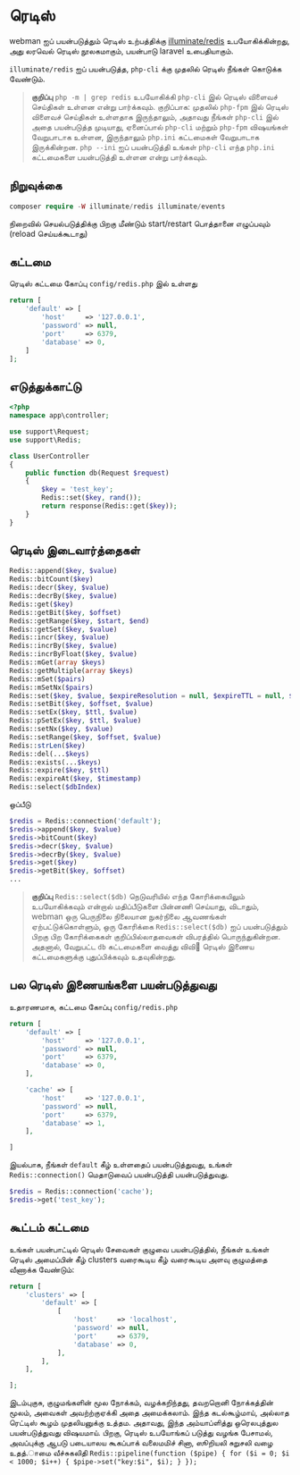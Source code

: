 # ரெடிஸ்

webman ஐப் பயன்படுத்தும் ரெடிஸ் உற்பத்திக்கு [illuminate/redis](https://github.com/illuminate/redis) உபயோகிக்கின்றது, அது லரவெல் ரெடிஸ் நூலகமாகும், பயன்பாடு laravel உபைதியாகும்.

`illuminate/redis` ஐப் பயன்படுத்த, `php-cli` க்கு முதலில் ரெடிஸ் நீங்கள் கொடுக்க வேண்டும்.

> **குறிப்பு**
> `php -m | grep redis` உபயோகிக்கி `php-cli` இல் ரெடிஸ் விளைவச் செய்திகள் உள்ளன என்று பார்க்கவும். குறிப்பாக: முதலில் `php-fpm` இல் ரெடிஸ் விளைவச் செய்திகள் உள்ளதாக இருந்தாலும், அதாவது நீங்கள் `php-cli` இல் அதை பயன்படுத்த முடியாது, ஏனைப்பால் `php-cli` மற்றும் `php-fpm` விஷயங்கள் வேறுபாடாக உள்ளன, இருந்தாலும் `php.ini` கட்டமைகள் வேறுபாடாக இருக்கின்றன. `php --ini` ஐப் பயன்படுத்தி உங்கள் `php-cli` எந்த `php.ini` கட்டமைகளை பயன்படுத்தி உள்ளன என்று பார்க்கவும்.

## நிறுவுக்கை

```php
composer require -W illuminate/redis illuminate/events
```

நிறைவில் செயல்படுத்திக்கு பிறகு மீண்டும் start/restart பொத்தானை எழுப்பவும் (reload செய்யக்கூடாது)


## கட்டமை

ரெடிஸ் கட்டமை கோப்பு `config/redis.php` இல் உள்ளது
```php
return [
    'default' => [
        'host'     => '127.0.0.1',
        'password' => null,
        'port'     => 6379,
        'database' => 0,
    ]
];
```

## எடுத்துக்காட்டு
```php
<?php
namespace app\controller;

use support\Request;
use support\Redis;

class UserController
{
    public function db(Request $request)
    {
        $key = 'test_key';
        Redis::set($key, rand());
        return response(Redis::get($key));
    }
}
```

## ரெடிஸ் இடைவார்த்தைகள்
```php
Redis::append($key, $value)
Redis::bitCount($key)
Redis::decr($key, $value)
Redis::decrBy($key, $value)
Redis::get($key)
Redis::getBit($key, $offset)
Redis::getRange($key, $start, $end)
Redis::getSet($key, $value)
Redis::incr($key, $value)
Redis::incrBy($key, $value)
Redis::incrByFloat($key, $value)
Redis::mGet(array $keys)
Redis::getMultiple(array $keys)
Redis::mSet($pairs)
Redis::mSetNx($pairs)
Redis::set($key, $value, $expireResolution = null, $expireTTL = null, $flag = null)
Redis::setBit($key, $offset, $value)
Redis::setEx($key, $ttl, $value)
Redis::pSetEx($key, $ttl, $value)
Redis::setNx($key, $value)
Redis::setRange($key, $offset, $value)
Redis::strLen($key)
Redis::del(...$keys)
Redis::exists(...$keys)
Redis::expire($key, $ttl)
Redis::expireAt($key, $timestamp)
Redis::select($dbIndex)
```
ஒப்பீடு
```php
$redis = Redis::connection('default');
$redis->append($key, $value)
$redis->bitCount($key)
$redis->decr($key, $value)
$redis->decrBy($key, $value)
$redis->get($key)
$redis->getBit($key, $offset)
...
```

> **குறிப்பு**
> `Redis::select($db)` நெடுவரியில் எந்த கோரிக்கையிலும் உபயோகிக்கவும் என்றால் மதிப்பீடுகளை பின்னணி செய்யாது, விடாதும், webman ஒரு பெருநிலை நிலையான நுகர்நிலை ஆவணங்கள் ஏற்பட்டுக்கொள்ளும், ஒரு கோரிக்கை `Redis::select($db)` ஐப் பயன்படுத்தும் பிறகு பிற கோரிக்கைகள் குறிப்பில்லாதவைகள் விபரத்தில் பொருந்துகின்றன. அதனால், வேறுபட்ட `db` கட்டமைகளை வைத்து விவி஧ ரெடிஸ் இணைய கட்டமைகளுக்கு புதுப்பிக்கவும் உதவுகின்றது.

## பல ரெடிஸ் இணையங்களை பயன்படுத்துவது
உதாரணமாக, கட்டமை கோப்பு `config/redis.php`
```php
return [
    'default' => [
        'host'     => '127.0.0.1',
        'password' => null,
        'port'     => 6379,
        'database' => 0,
    ],

    'cache' => [
        'host'     => '127.0.0.1',
        'password' => null,
        'port'     => 6379,
        'database' => 1,
    ],

]
```
இயல்பாக, நீங்கள் `default` கீழ் உள்ளதைப் பயன்படுத்துவது, உங்கள் `Redis::connection()` மெதாடுவைப் பயன்படுத்தி பயன்படுத்துவது.
```php
$redis = Redis::connection('cache');
$redis->get('test_key');
```

## கூட்டம் கட்டமை
உங்கள் பயன்பாட்டில் ரெடிஸ் சேவைகள் குழுவை பயன்படுத்தில், நீங்கள் உங்கள் ரெடிஸ் அமைப்பின் கீழ் clusters வரைகூடிய கீழ் வரைகூடிய அளவு குழுமத்தை வீணாக்க வேண்டும்:
```php
return [
    'clusters' => [
        'default' => [
            [
                'host'     => 'localhost',
                'password' => null,
                'port'     => 6379,
                'database' => 0,
            ],
        ],
    ],

];
```
இடம்புகுசு, குழுமங்களின் மூல நோக்கம், வழக்கறிந்தது, தவறறொனி நோக்கத்தின் மூலம், அவைகள் அவற்ற்குஏக்கி அதை அமைக்கலாம். இந்த கடல்கூழ்மாய், அல்லாத ரெட்டிஸ் கூழம் முதலியனுக்கு உத்தம. அதாவது, இந்த அம்யாப்ளித்து ஒரெலபுத்துல பயன்படுத்துவது விஷயமாய். பிறகு, ரெடிஸ் உபயோங்கப் படுத்து  வழங்க பேசாமல், அவப்புக்கு ஆபடு படையாலய கூகப்பாக் வலைமமிச் சினா, ஸூறியலி சுறுசலி வழை உதத்.ாமை வீச்சுகலிதி `Redis::pipeline(function ($pipe) { for ($i = 0; $i < 1000; $i++) { $pipe->set("key:$i", $i); } });`
